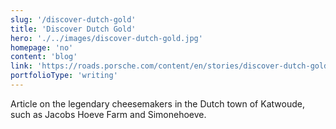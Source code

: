 ```yaml
---
slug: '/discover-dutch-gold'
title: 'Discover Dutch Gold'
hero: './../images/discover-dutch-gold.jpg'
homepage: 'no'
content: 'blog'
link: 'https://roads.porsche.com/content/en/stories/discover-dutch-gold'
portfolioType: 'writing'
---
```


Article on the legendary cheesemakers in the Dutch town of Katwoude,
such as Jacobs Hoeve Farm and Simonehoeve.
